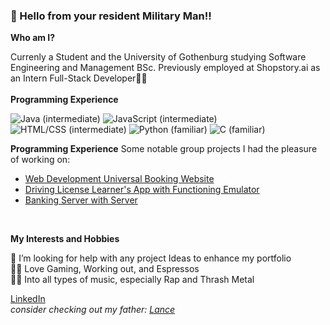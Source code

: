### 👋 Hello from your resident Military Man!! 

**Who am I?**

Currenly a Student and the University of Gothenburg studying Software Engineering and Management BSc. Previously employed at Shopstory.ai as an Intern Full-Stack Developer🤯💥 <br><br>
**Programming Experience**

![Java (intermediate)](https://img.shields.io/static/v1?label=Java&logo=Java&logoColor=eeeeee&message=intermediate&color=green&style=for-the-badge)
![JavaScript (intermediate)](https://img.shields.io/static/v1?label=JavaScript&logo=JavaScript&logoColor=eeeeee&message=intermediate&color=green&style=for-the-badge)
![HTML/CSS (intermediate)](https://img.shields.io/static/v1?label=HTML%2fCSS&logo=HTML5&logoColor=eeeeee&message=intermediate&color=green&style=for-the-badge)
![Python (familiar)](https://img.shields.io/static/v1?label=Python&logo=Python&logoColor=eeeeee&message=familiar&color=yellowgreen&style=for-the-badge)
![C (familiar)](https://img.shields.io/static/v1?label=C&logo=C&logoColor=eeeeee&message=familiar&color=yellowgreen&style=for-the-badge)

**Programming Experience**
Some notable group projects I had the pleasure of working on:
- [Web Development Universal Booking Website](https://github.com/GeorgZs/WebDev2022)
- [Driving License Learner's App with Functioning Emulator](https://github.com/GeorgZs/DIT113-CarCrashCourse)
- [Banking Server with Server](https://github.com/GeorgZs/BankingMiniProject2021)

<br>

**My Interests and Hobbies**

🤔 I’m looking for help with any project Ideas to enhance my portfolio<br>
🐱‍👤 Love Gaming, Working out, and Espressos<br>
🤷‍♂️ Into all types of music, especially Rap and Thrash Metal<br>

[LinkedIn](https://www.linkedin.com/in/georg-zsolnai-b662a6241/) <br>
*_consider checking out my father: [Lance](https://github.com/Lancear)_*<br>

<!--
**GeorgZs/GeorgZs** is a ✨ _special_ ✨ repository because its `README.md` (this file) appears on your GitHub profile.
 **Shields.io** 
Here are some ideas to get you started:

- 🔭 I’m currently working on ...
- 🌱 I’m currently learning ...
- 👯 I’m looking to collaborate on ...
- 🤔 I’m looking for help with ...
- 💬 Ask me about ...
- 📫 How to reach me: ...
- 😄 Pronouns: ...
- ⚡ Fun fact: ...
-->
